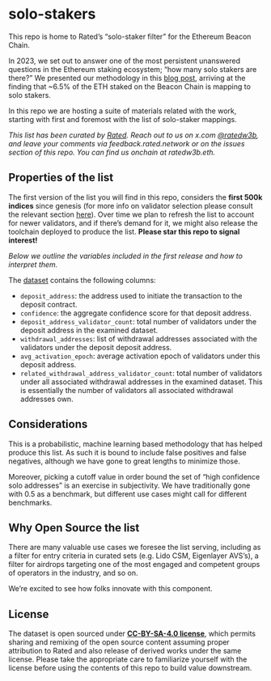 # solo-stakers

This repo is home to Rated’s “solo-staker filter” for the Ethereum Beacon Chain.

In 2023, we set out to answer one of the most persistent unanswered questions in the Ethereum staking ecosystem; “how many solo stakers are there?” We presented our methodology in this [blog post](https://blog.rated.network/blog/solo-stakers), arriving at the finding that ~6.5% of the ETH staked on the Beacon Chain is mapping to solo stakers. 

In this repo we are hosting a suite of materials related with the work, starting with first and foremost with the list of solo-staker mappings. 

*This list has been curated by [Rated](https://rated.network). Reach out to us on x.com [@ratedw3b](https://twitter.com/ratedw3b), and leave your comments via feedback.rated.network or on the issues section of this repo. You can find us onchain at ratedw3b.eth.*

## Properties of the list

The first version of the list you will find in this repo, considers the **first 500k indices** since genesis (for more info on validator selection please consult the relevant section [here](https://blog.rated.network/blog/solo-stakers)). Over time we plan to refresh the list to account for newer validators, and if there’s demand for it, we might also release the toolchain deployed to produce the list. **Please star this repo to signal interest!**

*Below we outline the variables included in the first release and how to interpret them.*

The [dataset](solo_stakers_v0.csv) contains the following columns:
- `deposit_address`: the address used to initiate the transaction to the deposit contract.
- `confidence`: the aggregate confidence score for that deposit address. 
- `deposit_address_validator_count`: total number of validators under the deposit address in the examined dataset.
- `withdrawal_addresses`: list of withdrawal addresses associated with the validators under the deposit deposit address.
- `avg_activation_epoch`: average activation epoch of validators under this deposit address.
- `related_withdrawal_address_validator_count`: total number of validators under all associated withdrawal addresses in the examined dataset. This is essentially the number of validators all associated withdrawal addresses own.

## Considerations

This is a probabilistic, machine learning based methodology that has helped produce this list. As such it is bound to include false positives and false negatives, although we have gone to great lengths to minimize those. 

Moreover, picking a cutoff value in order bound the set of “high confidence solo addresses” is an exercise in subjectivity. We have traditionally gone with 0.5 as a benchmark, but different use cases might call for different benchmarks.

## Why Open Source the list

There are many valuable use cases we foresee the list serving, including as a filter for entry criteria in curated sets (e.g. Lido CSM, Eigenlayer AVS’s), a filter for airdrops targeting one of the most engaged and competent groups of operators in the industry, and so on.

We’re excited to see how folks innovate with this component.

## License

The dataset is open sourced under [**CC-BY-SA-4.0 license**](LICENSE), which permits sharing and remixing of the open source content assuming proper attribution to Rated and also release of derived works under the same license. Please take the appropriate care to familiarize yourself with the license before using the contents of this repo to build value downstream. 